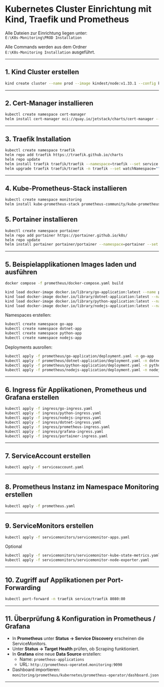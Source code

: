 # Kubernetes Cluster Einrichtung mit Kind, Traefik und Prometheus

Alle Dateien zur Einrichtung liegen unter:  
`E:\K8s-Monitoring\PROD Installation`

Alle Commands werden aus dem Ordner  
`E:\K8s-Monitoring Installation` ausgeführt.

---

## 1. Kind Cluster erstellen

```bash
kind create cluster --name prod --image kindest/node:v1.33.1 --config kind.yaml
```

---

## 2. Cert-Manager installieren

```bash
kubectl create namespace cert-manager
helm install cert-manager oci://quay.io/jetstack/charts/cert-manager --version v1.18.2 --namespace cert-manager --set crds.enabled=true
```

---

## 3. Traefik Installation

```bash
kubectl create namespace traefik
helm repo add traefik https://traefik.github.io/charts
helm repo update
helm install traefik traefik/traefik --namespace=traefik --set service.type=NodePort --set service.nodePorts.http=32041 --set service.nodePorts.https=31079
helm upgrade traefik traefik/traefik -n traefik --set watchNamespace=""
```

---

## 4. Kube-Prometheus-Stack installieren

```bash
kubectl create namespace monitoring
helm install kube-prometheus-stack prometheus-community/kube-prometheus-stack --namespace monitoring --values values.yaml
```

## 5. Portainer installieren
```bash
kubectl create namespace portainer
helm repo add portainer https://portainer.github.io/k8s/
helm repo update
helm install portainer portainer/portainer --namespace=portainer --set service.type=ClusterIP
```

---

## 5. Beispielapplikationen Images laden und ausführen

```bash
docker compose -f prometheus/docker-compose.yaml build

kind load docker-image docker.io/library/go-application:latest --name prod
kind load docker-image docker.io/library/dotnet-application:latest --name prod
kind load docker-image docker.io/library/python-application:latest --name prod
kind load docker-image docker.io/library/nodejs-application:latest --name prod
```

Namespaces erstellen:

```bash
kubectl create namespace go-app
kubectl create namespace dotnet-app
kubectl create namespace python-app
kubectl create namespace nodejs-app
```

Deployments ausrollen:

```bash
kubectl apply -f prometheus/go-application/deployment.yaml -n go-app
kubectl apply -f prometheus/dotnet-application/deployment.yaml -n dotnet-app
kubectl apply -f prometheus/python-application/deployment.yaml -n python-app
kubectl apply -f prometheus/nodejs-application/deployment.yaml -n nodejs-app
```

---

## 6. Ingress für Applikationen, Prometheus und Grafana erstellen

```bash
kubectl apply -f ingress/go-ingress.yaml
kubectl apply -f ingress/python-ingress.yaml
kubectl apply -f ingress/nodejs-ingress.yaml
kubectl apply -f ingress/dotnet-ingress.yaml
kubectl apply -f ingress/prometheus-ingress.yaml
kubectl apply -f ingress/grafana-ingress.yaml
kubectl apply -f ingress/portainer-ingress.yaml
```

---

## 7. ServiceAccount erstellen

```bash
kubectl apply -f serviceaccount.yaml
```

---

## 8. Prometheus Instanz im Namespace Monitoring erstellen

```bash
kubectl apply -f prometheus.yaml
```

---

## 9. ServiceMonitors erstellen

```bash
kubectl apply -f servicemonitors/servicemonitor-apps.yaml
```

Optional

```bash
kubectl apply -f servicemonitors/servicemonitor-kube-state-metrics.yaml
kubectl apply -f servicemonitors/servicemonitor-node-exporter.yaml
```


---

## 10. Zugriff auf Applikationen per Port-Forwarding

```bash
kubectl port-forward -n traefik service/traefik 8080:80
```

---

## 11. Überprüfung & Konfiguration in Prometheus / Grafana

- In **Prometheus** unter **Status → Service Discovery** erscheinen die ServiceMonitors.  
- Unter **Status → Target Health** prüfen, ob Scraping funktioniert.  
- In **Grafana** eine neue **Data Source** erstellen:  
  - Name: `prometheus-applications`  
  - URL: `http://prometheus-operated.monitoring:9090`
- Dashboard importieren:  
  `monitoring/prometheus/kubernetes/prometheus-operator/dashboard.json`

---


